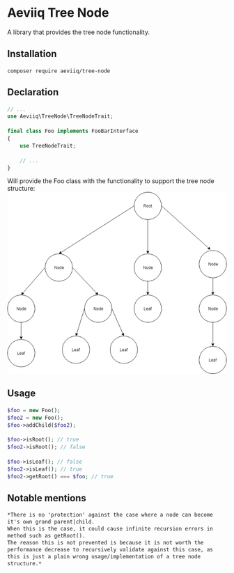 # Aeviiq Tree Node

A library that provides the tree node functionality.

## Installation
```
composer require aeviiq/tree-node
```

## Declaration
```php
// ...
use Aeviiq\TreeNode\TreeNodeTrait;

final class Foo implements FooBarInterface
{
    use TreeNodeTrait;
    
    // ...
}
```

Will provide the Foo class with the functionality to support the tree node structure:
![Image description](tree_node_diagram.png)

## Usage
```php
$foo = new Foo();
$foo2 = new Foo();
$foo->addChild($foo2);

$foo->isRoot(); // true
$foo2->isRoot(); // false

$foo->isLeaf(); // false
$foo2->isLeaf(); // true
$foo2->getRoot() === $foo; // true
```

## Notable mentions
```
*There is no 'protection' against the case where a node can become it's own grand parent|child. 
When this is the case, it could cause infinite recursion errors in method such as getRoot(). 
The reason this is not prevented is because it is not worth the performance decrease to recursively validate against this case, as this is just a plain wrong usage/implementation of a tree node structure.*
```

